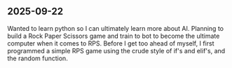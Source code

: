 ## 2025-09-22
Wanted to learn python so I can ultimately learn more about AI. Planning to build a Rock Paper Scissors game and train to bot to become the ultimate computer when it comes to RPS. Before I get too ahead of myself, I first programmed a simple RPS game using the crude style of if's and elif's, and the random function.